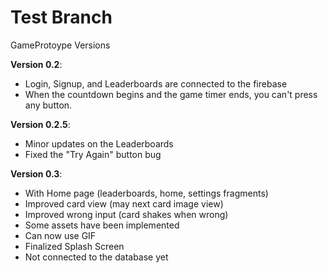 # Test Branch
GameProtoype Versions

**Version 0.2**:
- Login, Signup, and Leaderboards are connected to the firebase
- When the countdown begins and the game timer ends, you can't press any button.

**Version 0.2.5**:
- Minor updates on the Leaderboards
- Fixed the "Try Again" button bug
  
**Version 0.3**:
- With Home page (leaderboards, home, settings fragments)
- Improved card view (may next card image view)
- Improved wrong input (card shakes when wrong)
- Some assets have been implemented
- Can now use GIF
- Finalized Splash Screen
- Not connected to the database yet

